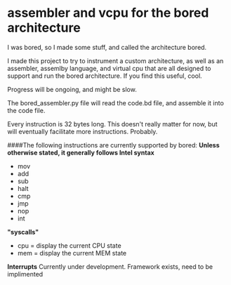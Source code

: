 # assembler and vcpu for the bored architecture

I was bored, so I made some stuff, and called the architecture bored.

I made this project to try to instrument a custom architecture, as well as an
assembler, assemlby language, and virtual cpu that are all designed to support
and run the bored architecture. If you find this useful, cool.

Progress will be ongoing, and might be slow.

The bored_assembler.py file will read the code.bd file, and assemble it into the code file.


Every instruction is 32 bytes long. This doesn't really matter for now, but will
eventually facilitate more instructions. Probably.

####The following instructions are currently supported by bored:
**Unless otherwise stated, it generally follows Intel syntax**

 - mov
 - add
 - sub
 - halt
 - cmp
 - jmp
 - nop
 - int

 **"syscalls"**
 - cpu = display the current CPU state
 - mem = display the current MEM state

 **Interrupts**
 Currently under development.
 Framework exists, need to be implimented
